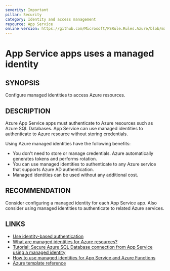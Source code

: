 ```yaml
---
severity: Important
pillar: Security
category: Identity and access management
resource: App Service
online version: https://github.com/Microsoft/PSRule.Rules.Azure/blob/main/docs/rules/en/Azure.AppService.ManagedIdentity.md
---
```


# App Service apps uses a managed identity

## SYNOPSIS

Configure managed identities to access Azure resources.

## DESCRIPTION

Azure App Service apps must authenticate to Azure resources such as Azure SQL Databases.
App Service can use managed identities to authenticate to Azure resource without storing credentials.

Using Azure managed identities have the following benefits:

- You don't need to store or manage credentials.
Azure automatically generates tokens and performs rotation.
- You can use managed identities to authenticate to any Azure service that supports Azure AD authentication.
- Managed identities can be used without any additional cost.

## RECOMMENDATION

Consider configuring a managed identity for each App Service app.
Also consider using managed identities to authenticate to related Azure services.

## LINKS

- [Use identity-based authentication](https://docs.microsoft.com/azure/architecture/framework/security/design-identity-authentication#use-identity-based-authentication)
- [What are managed identities for Azure resources?](https://docs.microsoft.com/azure/active-directory/managed-identities-azure-resources/overview)
- [Tutorial: Secure Azure SQL Database connection from App Service using a managed identity](https://docs.microsoft.com/azure/app-service/app-service-web-tutorial-connect-msi)
- [How to use managed identities for App Service and Azure Functions](https://docs.microsoft.com/azure/app-service/overview-managed-identity?tabs=dotnet)
- [Azure template reference](https://docs.microsoft.com/azure/templates/microsoft.web/sites#managedserviceidentity-object)

